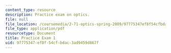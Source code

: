```yaml
---
content_type: resource
description: Practice exam on optics.
file: null
file_location: /coursemedia/2-71-optics-spring-2009/97775347ef8f54cfbdac3ad9459d867f_MIT2_71S09_practice1.pdf
file_type: application/pdf
resourcetype: Document
title: Practice Exam 1
uid: 97775347-ef8f-54cf-bdac-3ad9459d867f
---
```

